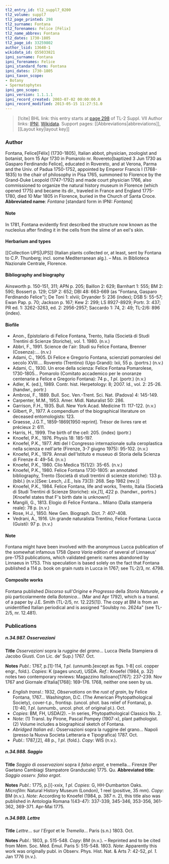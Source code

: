 ```yaml
---
tl2_entry_id: tl2_suppl7_0200
tl2_volume: suppl7
tl2_page_printed: 298
tl2_surname: Fontana
tl2_forenames: Felice [Félix]
tl2_name_abbrev: Fontana
tl2_dates: 1730-1805
tl2_page_id: 33259802
author_lsid: 13648-1
wikidata_id: Q55033821
ipni_surname: Fontana
ipni_forenames: Felice
ipni_standard_form: Fontana
ipni_dates: 1730-1805
ipni_taxon_scope: 
- Botany
- Spermatophytes
ipni_geo_scope: 
ipni_version: 1.1.1.1
ipni_record_created: 2003-07-02 00:00:00.0
ipni_record_modified: 2013-05-15 11:27:51.0
---
```


> [!cite] BHL link: this entry starts at [page 298](https://www.biodiversitylibrary.org/page/33259802) of TL-2 Suppl. VII
> Author links: [IPNI](https://www.ipni.org/a/13648-1), [Wikidata](https://www.wikidata.org/wiki/Q55033821). Support pages: [[Abbreviations|abbreviations]], [[Layout key|layout key]]

### Author

Fontana, Felice\[Félix\] (1730-1805), Italian abbot, physician, zoologist and botanist, born 15 Apr 1730 in Pomarolo nr. Rovereto\[baptized 3 Jun 1730 as Gasparo Ferdinando Felice\], educated in Rovereto, and at Verona, Parma and the Univ. of Padua 1750-1752, appointed by Emperor Francis I (1768-1835) to the chair of philosophy in Pisa 1765, summoned to Florence by the Grand-Duke Leopold (1747-1792) and made court physician 1766, also commissioned to organize the natural history museum in Florence (which opened 1775) and became its dir., traveled in France and England 1775-1780, died 10 Mar 1805 in Florence, buried in the Church of Santa Croce. 
**Abbreviated name**: *Fontana* \[standard form in IPNI: *Fontana*\]

#### Note

In 1781, Fontana evidently first described the structure now known as the nucleolus after finding it in the cells from the slime of an eel's skin.

#### Herbarium and types

[[Collection UPS|UPS]] (Italian plants collected or, at least, sent by Fontana to C.P. Thunberg; incl. some Mediterranean alg.). – Mss. in Biblioteca Nazionale Centrale, Florence.

#### Bibliography and biography

Ainsworth p. 150-151, 311; APN p. 205; Baillon 2: 629; Barnhart 1: 555; BM 2: 590; Bossert p. 129; CSP 2: 652; DBI 48: 663-669 (as "Fontana, Gasparo Ferdinando Felice"); De Toni 1: xlviii; Dryander 5: 236 (index); DSB 5: 55-57; Ewan Pap. p. 70; Jackson p. 167; Kew 2: 299; LS 8927-8929; Portr. 3: 437; PR ed. 1: 3262-3263, ed. 2: 2956-2957; Saccardo 1: 74, 2: 49; TL-2/6: 896 (index).

#### Biofile

- Anon., Epistolario di Felice Fontana, Trento, Italia (Società di Studi Trentini di Scienze Storiche), vol. 1. 1980. (n.v.)
- Abbri, F., 1991. Science de l'air: Studi su Felice Fontana, Brenner (Cosenza):... (n.v.)
- Adami, C., 1905. Di Felice e Gregorio Fontana, scienziati pomarolesi del secolo XVIII.... Rovereto (Trentino) (Ugo Grandi): lxii, 55 p. (portrs.) (n.v.)
- Adami, C., 1930. Un eroe della scienza: Felice Fontana Pomarolese, 1730-1805... Pomarolo (Comitato accademico per le onoranze centenarie a Felice e Gregorio Fontana): 74 p., *1 pl*. (portr.) (n.v.)
- Adler, K. (ed.), 1989. Contr. hist. Herpetology: 8; 2007. Id., vol. 2: 25-26. (handwr., portr.)
- Ambrosi, F., 1889. Bull. Soc. Ven.-Trent. Sci. Nat. (Padova) 4: 145-149.
- Carpenter, M.M., 1953. Amer. Midl. Naturalist 50: 286.
- Garrison, F.H., 1935. Bull. New York Acad. Medicine 11: 117-122. (n.v.)
- Gilbert, P., 1977. A compendium of the biographical literature on deceased entomologists: 123.
- Graesse, J.G.T., 1859-1869\[1950 reprint\]. Trésor de livres rare et précieux 2: 611.
- Harris, H., 1999. The birth of the cell: 205. (index) (portr.)
- Knoefel, P.K., 1976. Physis 18: 185-197.
- Knoefel, P.K., 1977. Atti del I Congresso internazionale sulla ceroplastica nella scienza e nell'arte (Firenze, 3-7 giugno 1975): 95-102. (n.v.)
- Knoefel, P.K., 1979. Annali dell'Istituto e museuo di Storia della Scienza di Firenze 4: 49-54. (n.v.)
- Knoefel, P.K., 1980. Clio Medica 15(1/2): 35-65. (n.v.)
- Knoefel, P.K., 1980. Felice Fontana 1730-1805: an annotated bibliography, Trento (Società di studi trentini di scienze storiche): 133 p. (bibl.) (n.v.)\[See: Lesch, J.E., Isis 73(3): 268. Sep 1982 (rev.)\]
- Knoefel, P.K., 1984. Felice Fontana, life and works, Trento, Italia (Società di Studi Trentini di Scienze Storiche): xix,\[1\], 422 p. (handwr., portrs.)\[Knoefel states that F's birth date is unknown!\]
- Mangili, G., 1813. Elogio di Felice Fontana... Milano (Dalla stamperia reale): 78 p. (n.v.)
- Rose, H.J., 1850. New Gen. Biograph. Dict. 7: 407-408.
- Vedrani, A., 1916. Un grande naturalista Trentino, Felice Fontana: Lucca (Guisti): 97 p. (n.v.)

#### Note

Fontana might have been involved with the anonymous Lucca publication of the somewhat infamous 1758 *Opera Varia* edition of several of Linnaeus' pre-1753 publications, which validated generic names abandoned by Linnaeus in 1753. This speculation is based solely on the fact that Fontana published a 114 p. book on grain rusts in Lucca in 1767; see TL-2/3, nr. 4798.

#### Composite works

Fontana published *Discorso* sull'*Origine* e *Progresso* della *Storia Naturale, e* più particolarmente della *Botanica*... (Mar and Apr 1792), which is a transl. of a paper by J.E. Smith (TL-2/5, nr. 12.225\[1\]). The copy at BM is from an unidentified Italian periodical and is assigned "Soulsby no. 2624a" (see TL-2/5, nr. 12.481).

### Publications

##### n.34.987. Osservazioni

**Title**
*Osservazioni* sopra la *ruggine* del *grano*... Lucca (Nella Stampiera di Jacobo Giusti. Con Lic. de' Sup.) 1767. Oct.

**Notes**
*Publ*.: 1767, p.\[1\]-114, *1 pl*. (unnumb.\[except as figs. 1-8\] col. copper engr., fold.). *Copies*: K (pages uncut), USDA.
*Ref*.: Knoefel (1984, p. 32) notes two contemporary reviews: Magazzino Italioano\[1767\]: 237-239. Nov 1767 and Giornale d'Italia\[1768\]: 169-176. 1768, neither one seen by us.
- *English transl*.: 1932, *Observations* on the *rust of grain*, by Felice Fontana, 1767... Washington, D.C. (The American Phytopathological Society), cover-t.p., frontisp. (uncol. phot. bas relief of Fontana), p.\[1\]-40, *1 pl*. (unnumb., uncol. phot. of original pl.). Oct.
- *Copies*: BM, FH, USDA(2). – In series, Phytopathological Classics No. 2.
- *Note*: (1) Transl. by Pirone, Pascal Pompey (1907-x), plant pathologist. (2) Volume includes a biographical sketch of Fontana.
- *Abridged Italian ed*.: Osservazioni sopra la ruggine del grano... Napoli (presso la Nuova Societa Letteraria e Tipografica) 1787. Oct.
- *Publ*.: 1787,\[2\], 48 p., *1 pl*. (fold.). *Copy*: WIS (n.v.).

##### n.34.988. Saggio

**Title**
*Saggio* di *osservazioni* sopra il *falso ergot*, e tremella... Firenze (Per Gaetano Cambiagi Stampatore Granducale) 1775. Qu.
**Abbreviated title**: *Saggio osserv. falso ergot*.

**Notes**
*Publ*.: 1775, p.\[i\]-xxix, *1 pl. Copies*: G, HH-Dumbarton Oaks. *Microfilm*: Natural History Museum (London), 1 reel (positive, 35 mm). *Copy*: BM (n.v.).
*Note*: According to Knoefel (1984, p. 387 n. 2), this title also was published in Antologia Romana 1(43-47): 337-339, 345-346, 353-356, 361-362, 369-371. Apr-Mai 1775.

##### n.34.989. Lettre

**Title**
*Lettre*... sur l'*Ergot* et le *Tremella*... Paris (s.n.) 1803. Oct.

**Notes**
*Publ*.: 1803, p. 515-548. *Copy*: BM (n.v.). – Reprinted and to be cited from Mém. Soc. Méd. Émul. Paris 5: 515-548. 1803.
*Note*: Apparently this work was originally publ. in Observ. Phys. Hist. Nat. & Arts 7: 42-52, *pl. 1.* Jan 1776 (n.v.).

